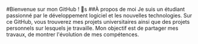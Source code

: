 #Bienvenue sur mon GitHub ! 👋s
##À propos de moi
Je suis un étudiant passionné par le développement logiciel et les nouvelles technologies. 
Sur ce GitHub, vous trouverez mes projets universitaires ainsi que des projets personnels sur lesquels je travaille. 
Mon objectif est de partager mes travaux, de montrer l'évolution de mes compétences.


